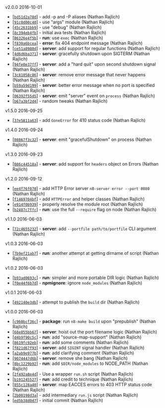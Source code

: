 v2.0.0 2016-10-01

* [[`bd51d2a78d`](https://github.com/TooTallNate/n8-server/commit/bd51d2a78d)] - add -p and -P aliases (Nathan Rajlich)
* [[`91c0d00c40`](https://github.com/TooTallNate/n8-server/commit/91c0d00c40)] - use "args" module (Nathan Rajlich)
* [[`45c2631bb9`](https://github.com/TooTallNate/n8-server/commit/45c2631bb9)] - use "debug" (Nathan Rajlich)
* [[`8c394eb4fb`](https://github.com/TooTallNate/n8-server/commit/8c394eb4fb)] - initial ava tests (Nathan Rajlich)
* [[`86326e4f5b`](https://github.com/TooTallNate/n8-server/commit/86326e4f5b)] - **run**: use `exec` (Nathan Rajlich)
* [[`f830a6bcea`](https://github.com/TooTallNate/n8-server/commit/f830a6bcea)] - **error**: fix 404 endpoint message (Nathan Rajlich)
* [[`ce51a8980d`](https://github.com/TooTallNate/n8-server/commit/ce51a8980d)] - **server**: add support for regular functions (Nathan Rajlich)
* [[`4d6d6ba371`](https://github.com/TooTallNate/n8-server/commit/4d6d6ba371)] - **server**: gracefully shutdown upon SIGTERM (Nathan Rajlich)
* [[`94fe0e37ff`](https://github.com/TooTallNate/n8-server/commit/94fe0e37ff)] - **server**: add a "hard quit" upon second shutdown signal (Nathan Rajlich)
* [[`3c81058c86`](https://github.com/TooTallNate/n8-server/commit/3c81058c86)] - **server**: remove error message that never happens (Nathan Rajlich)
* [[`b59a59d199`](https://github.com/TooTallNate/n8-server/commit/b59a59d199)] - **server**: better error message when no port is specified (Nathan Rajlich)
* [[`06392f55d5`](https://github.com/TooTallNate/n8-server/commit/06392f55d5)] - **server**: emit "server" event on `process` (Nathan Rajlich)
* [[`b67a3bf2d4`](https://github.com/TooTallNate/n8-server/commit/b67a3bf2d4)] - random tweaks (Nathan Rajlich)

v1.5.0 2016-09-25

* [[`37e5811a63`](https://github.com/TooTallNate/n8-server/commit/37e5811a63)] - add `GoneError` for 410 status code (Nathan Rajlich)

v1.4.0 2016-09-24

* [[`08867f3c32`](https://github.com/TooTallNate/n8-server/commit/08867f3c32)] - **server**: emit "gracefulShutdown" on process (Nathan Rajlich)

v1.3.0 2016-09-23

* [[`086c44518a`](https://github.com/TooTallNate/n8-server/commit/086c44518a)] - **server**: add support for `headers` object on Errors (Nathan Rajlich)

v1.2.0 2016-09-12

* [[`ee4f76f078`](https://github.com/TooTallNate/n8-server/commit/ee4f76f078)] - add HTTP Error server `n8-server error --port 8080` (Nathan Rajlich)
* [[`f1469704bf`](https://github.com/TooTallNate/n8-server/commit/f1469704bf)] - add `HTTPError` and helper classes (Nathan Rajlich)
* [[`e914f0b939`](https://github.com/TooTallNate/n8-server/commit/e914f0b939)] - properly resolve the module root (Nathan Rajlich)
* [[`b2487c7ffc`](https://github.com/TooTallNate/n8-server/commit/b2487c7ffc)] - **run**: use the full `--require` flag on node (Nathan Rajlich)

v1.1.0 2016-06-03

* [[`72c4655232`](https://github.com/TooTallNate/n8-server/commit/72c4655232)] - **server**: add `--portfile path/to/portfile` CLI argument (Nathan Rajlich)

v1.0.3 2016-06-03

* [[`7b9ef21ab7`](https://github.com/TooTallNate/n8-server/commit/7b9ef21ab7)] - **run**: another attempt at getting dirname of script (Nathan Rajlich)

v1.0.2 2016-06-03

* [[`b93ad0693c`](https://github.com/TooTallNate/n8-server/commit/b93ad0693c)] - **run**: simpler and more portable DIR logic (Nathan Rajlich)
* [[`f0e44f6b7d`](https://github.com/TooTallNate/n8-server/commit/f0e44f6b7d)] - **npmignore**: ignore `node_modules` (Nathan Rajlich)

v1.0.1 2016-06-03

* [[`492140e3db`](https://github.com/TooTallNate/n8-server/commit/492140e3db)] - attempt to publish the `build` dir (Nathan Rajlich)

v1.0.0 2016-06-03

* [[`c960bcf36c`](https://github.com/TooTallNate/n8-server/commit/c960bcf36c)] - **package**: run `n8-make build` upon "prepublish" (Nathan Rajlich)
* [[`68e855bb67`](https://github.com/TooTallNate/n8-server/commit/68e855bb67)] - **server**: hoist out the port filename logic (Nathan Rajlich)
* [[`d4b9f90c5c`](https://github.com/TooTallNate/n8-server/commit/d4b9f90c5c)] - **run**: add "source-map-support" (Nathan Rajlich)
* [[`8619fc92eb`](https://github.com/TooTallNate/n8-server/commit/8619fc92eb)] - **run**: add some comments (Nathan Rajlich)
* [[`f821d67f93`](https://github.com/TooTallNate/n8-server/commit/f821d67f93)] - **server**: add `SIGINT` signal handler (Nathan Rajlich)
* [[`a2ab9e977b`](https://github.com/TooTallNate/n8-server/commit/a2ab9e977b)] - **run**: add clarifying comment (Nathan Rajlich)
* [[`9074447d6b`](https://github.com/TooTallNate/n8-server/commit/9074447d6b)] - **server**: remove she bang (Nathan Rajlich)
* [[`8bc1229b92`](https://github.com/TooTallNate/n8-server/commit/8bc1229b92)] - **run**: add `$DIR/node_modules` to NODE_PATH (Nathan Rajlich)
* [[`2f492a8e4d`](https://github.com/TooTallNate/n8-server/commit/2f492a8e4d)] - Use a wrapper `run.sh` script (Nathan Rajlich)
* [[`b191245527`](https://github.com/TooTallNate/n8-server/commit/b191245527)] - **run**: add credit to technique (Nathan Rajlich)
* [[`855c128a40`](https://github.com/TooTallNate/n8-server/commit/855c128a40)] - **server**: map EACCES errors to 403 HTTP status code (Nathan Rajlich)
* [[`2b00198d3a`](https://github.com/TooTallNate/n8-server/commit/2b00198d3a)] - add intermediary `run.js` script (Nathan Rajlich)
* [[`ed5b38d0d7`](https://github.com/TooTallNate/n8-server/commit/ed5b38d0d7)] - initial commit (Nathan Rajlich)

